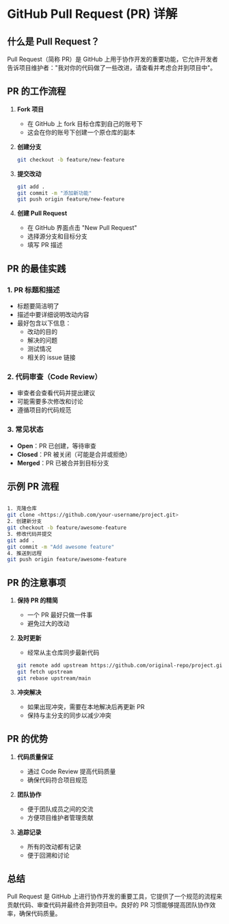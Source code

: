 # GitHub Pull Request (PR) 详解

## 什么是 Pull Request？

Pull Request（简称 PR）是 GitHub 上用于协作开发的重要功能，它允许开发者告诉项目维护者："我对你的代码做了一些改进，请查看并考虑合并到项目中"。

## PR 的工作流程

1. **Fork 项目**
   - 在 GitHub 上 fork 目标仓库到自己的账号下
   - 这会在你的账号下创建一个原仓库的副本

2. **创建分支**

   ```bash
   git checkout -b feature/new-feature
   ```

3. **提交改动**

   ```bash
   git add .
   git commit -m "添加新功能"
   git push origin feature/new-feature
   ```

4. **创建 Pull Request**
   - 在 GitHub 界面点击 "New Pull Request"
   - 选择源分支和目标分支
   - 填写 PR 描述

## PR 的最佳实践

### 1. PR 标题和描述

- 标题要简洁明了
- 描述中要详细说明改动内容
- 最好包含以下信息：
  - 改动的目的
  - 解决的问题
  - 测试情况
  - 相关的 issue 链接

### 2. 代码审查（Code Review）

- 审查者会查看代码并提出建议
- 可能需要多次修改和讨论
- 遵循项目的代码规范

### 3. 常见状态

- **Open**：PR 已创建，等待审查
- **Closed**：PR 被关闭（可能是合并或拒绝）
- **Merged**：PR 已被合并到目标分支

## 示例 PR 流程

```bash

1. 克隆仓库
git clone <https://github.com/your-username/project.git>
2. 创建新分支
git checkout -b feature/awesome-feature
3. 修改代码并提交
git add .
git commit -m "Add awesome feature"
4. 推送到远程
git push origin feature/awesome-feature
```

## PR 的注意事项

1. **保持 PR 的精简**
   - 一个 PR 最好只做一件事
   - 避免过大的改动

2. **及时更新**
   - 经常从主仓库同步最新代码

   ```bash
   git remote add upstream https://github.com/original-repo/project.git
   git fetch upstream
   git rebase upstream/main
   ```

3. **冲突解决**
   - 如果出现冲突，需要在本地解决后再更新 PR
   - 保持与主分支的同步以减少冲突

## PR 的优势

1. **代码质量保证**
   - 通过 Code Review 提高代码质量
   - 确保代码符合项目规范

2. **团队协作**
   - 便于团队成员之间的交流
   - 方便项目维护者管理贡献

3. **追踪记录**
   - 所有的改动都有记录
   - 便于回溯和讨论

## 总结

Pull Request 是 GitHub 上进行协作开发的重要工具，它提供了一个规范的流程来贡献代码、审查代码并最终合并到项目中。良好的 PR 习惯能够提高团队协作效率，确保代码质量。
